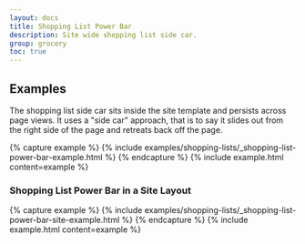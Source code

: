 ```yaml
---
layout: docs
title: Shopping List Power Bar
description: Site wide shopping list side car.
group: grocery
toc: true
---
```


## Examples

The shopping list side car sits inside the site template and persists across page views. 
It uses a "side car" approach, that is to say it slides out from the right side of the 
page and retreats back off the page. 


<div class="example-height-fixed">
{% capture example %}
{% include examples/shopping-lists/_shopping-list-power-bar-example.html %}
{% endcapture %}
{% include example.html content=example %}
</div>

### Shopping List Power Bar in a Site Layout


{% capture example %}
{% include examples/shopping-lists/_shopping-list-power-bar-site-example.html %}
{% endcapture %}
{% include example.html content=example %}

